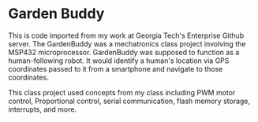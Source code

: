 # Garden Buddy

This is code imported from my work at Georgia Tech's Enterprise Github server. The GardenBuddy was a mechatronics class project involving the MSP432 microprocessor. GardenBuddy was supposed to function as a human-following robot. It would identify a human's location via GPS coordinates passed to it from a smartphone and navigate to those coordinates.

This class project used concepts from my class including PWM motor control, Proportional control, serial communication, flash memory storage, interrupts, and more.
